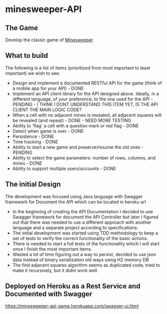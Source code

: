 # minesweeper-API

## The Game
Develop the classic game of [Minesweeper](https://en.wikipedia.org/wiki/Minesweeper_(video_game))

## What to build
The following is a list of items (prioritized from most important to least important) we wish to see:
* Design and implement  a documented RESTful API for the game (think of a mobile app for your API) - DONE
* Implement an API client library for the API designed above. Ideally, in a different language, of your preference, to the one used for the API - PENDING - I THINK I DONT UNDERSTAND THIS ITEM YET, IS THE API CLIENT THE MAIN LOGIC CODE?
* When a cell with no adjacent mines is revealed, all adjacent squares will be revealed (and repeat) - DONE - NEED MORE TESTING
* Ability to 'flag' a cell with a question mark or red flag - DONE
* Detect when game is over - DONE
* Persistence - DONE
* Time tracking - DONE
* Ability to start a new game and preserve/resume the old ones - PENDING
* Ability to select the game parameters: number of rows, columns, and mines - DONE
* Ability to support multiple users/accounts - DONE
 
## The initial Design

The development was focused using Java language with Swagger framework for Document the API which can be located in
heroku url

* In the beginning of creating the API Documentation I decided to use Swagger framework for document the API Controller but later I figured out that there was needed to use a different approach with another language and a separate project according to specifications.
* The initial development was started using TDD methodology to keep a set of tests to verify the correct functionality of the basic actions.
* There is needed to start a full tests of the functionality which I will start once I finish the most important items.
* Wasted a lot of time figuring out a way to persist, decided to use json data instead of binary serialization old ways using H2 memory DB
* The find adjacent squares algorithm seems as duplicated code, tried to make it recursively, but it didnt work well.


## Deployed on Heroku as a Rest Service and Documented with Swagger
https://minesweeper-api-game.herokuapp.com/swagger-ui.html

